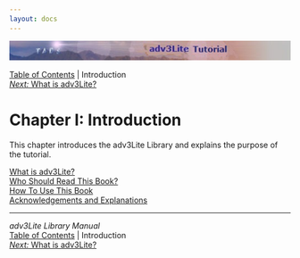```yaml
---
layout: docs
---
```



<img src="topbar.jpg" data-border="0" />





<a href="toc.html" class="nav">Table of Contents</a> \| Introduction  
<span class="navnp"><a href="whatis.html" class="nav"><em>Next:</em> What is adv3Lite?</a>
    </span>





# Chapter I: Introduction

This chapter introduces the adv3Lite Library and explains the purpose of
the tutorial.



[What is adv3Lite?](whatis.html)  
[Who Should Read This Book?](whoshouldread.html)  
[How To Use This Book](howtouse.html)  
[Acknowledgements and Explanations](acknowledge.html)  





------------------------------------------------------------------------



*adv3Lite Library Manual*  
<a href="toc.html" class="nav">Table of Contents</a> \| Introduction  
<span class="navnp"><a href="whatis.html" class="nav"><em>Next:</em> What is adv3Lite?</a>
    </span>


